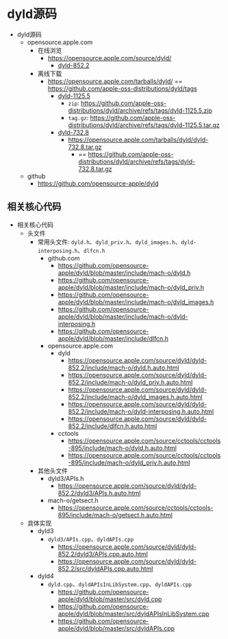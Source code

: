 # dyld源码

* dyld源码
  * opensource.apple.com
    * 在线浏览
      * https://opensource.apple.com/source/dyld/
        * [dyld-852.2](https://opensource.apple.com/source/dyld/dyld-852.2/)
    * 离线下载
      * https://opensource.apple.com/tarballs/dyld/ == https://github.com/apple-oss-distributions/dyld/tags
        * [dyld-1125.5](https://github.com/apple-oss-distributions/dyld/releases/tag/dyld-1125.5)
          * `zip`: https://github.com/apple-oss-distributions/dyld/archive/refs/tags/dyld-1125.5.zip
          * `tag.gz`: https://github.com/apple-oss-distributions/dyld/archive/refs/tags/dyld-1125.5.tar.gz
        * [dyld-732.8](https://github.com/apple-oss-distributions/dyld/releases/tag/dyld-732.8)
          * https://opensource.apple.com/tarballs/dyld/dyld-732.8.tar.gz
            * == https://github.com/apple-oss-distributions/dyld/archive/refs/tags/dyld-732.8.tar.gz
  * github
    * https://github.com/opensource-apple/dyld

## 相关核心代码

* 相关核心代码
  * 头文件
    * 常用头文件: `dyld.h`、`dyld_priv.h`、`dyld_images.h`、`dyld-interposing.h`、`dlfcn.h`
      * github.com
        * https://github.com/opensource-apple/dyld/blob/master/include/mach-o/dyld.h
        * https://github.com/opensource-apple/dyld/blob/master/include/mach-o/dyld_priv.h
        * https://github.com/opensource-apple/dyld/blob/master/include/mach-o/dyld_images.h
        * https://github.com/opensource-apple/dyld/blob/master/include/mach-o/dyld-interposing.h
        * https://github.com/opensource-apple/dyld/blob/master/include/dlfcn.h
      * opensource.apple.com
        * dyld
          * https://opensource.apple.com/source/dyld/dyld-852.2/include/mach-o/dyld.h.auto.html
          * https://opensource.apple.com/source/dyld/dyld-852.2/include/mach-o/dyld_priv.h.auto.html
          * https://opensource.apple.com/source/dyld/dyld-852.2/include/mach-o/dyld_images.h.auto.html
          * https://opensource.apple.com/source/dyld/dyld-852.2/include/mach-o/dyld-interposing.h.auto.html
          * https://opensource.apple.com/source/dyld/dyld-852.2/include/dlfcn.h.auto.html
        * cctools
          * https://opensource.apple.com/source/cctools/cctools-895/include/mach-o/dyld.h.auto.html
          * https://opensource.apple.com/source/cctools/cctools-895/include/mach-o/dyld_priv.h.auto.html
    * 其他头文件
      * dyld3/APIs.h
        * https://opensource.apple.com/source/dyld/dyld-852.2/dyld3/APIs.h.auto.html
      * mach-o/getsect.h
        * https://opensource.apple.com/source/cctools/cctools-895/include/mach-o/getsect.h.auto.html
  * 具体实现
    * dyld3
      * `dyld3/APIs.cpp`、`dyldAPIs.cpp`
        * https://opensource.apple.com/source/dyld/dyld-852.2/dyld3/APIs.cpp.auto.html
        * https://opensource.apple.com/source/dyld/dyld-852.2/src/dyldAPIs.cpp.auto.html
    * dyld4
      * `dyld.cpp`、`dyldAPIsInLibSystem.cpp`、`dyldAPIs.cpp`
        * https://github.com/opensource-apple/dyld/blob/master/src/dyld.cpp
        * https://github.com/opensource-apple/dyld/blob/master/src/dyldAPIsInLibSystem.cpp
        * https://github.com/opensource-apple/dyld/blob/master/src/dyldAPIs.cpp

